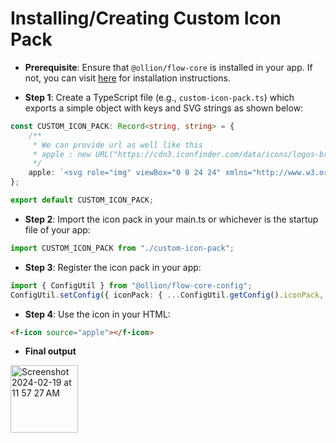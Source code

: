 # Installing/Creating Custom Icon Pack

- **Prerequisite**: Ensure that `@ollion/flow-core` is installed in your app. If not, you can visit [here](https://github.com/ollionorg/flow-core?tab=readme-ov-file#existing-project) for installation instructions.

- **Step 1**: Create a TypeScript file (e.g., `custom-icon-pack.ts`) which exports a simple object with keys and SVG strings as shown below:

```typescript
const CUSTOM_ICON_PACK: Record<string, string> = {
	/**
	 * We can provide url as well like this
	 * apple : new URL("https://cdn3.iconfinder.com/data/icons/logos-brands-3/24/logo_brand_brands_logos_google-1024.png");
	 */
	apple: `<svg role="img" viewBox="0 0 24 24" xmlns="http://www.w3.org/2000/svg"><path d="M12.152 6.896c-.948 0-2.415-1.078-3.96-1.04-2.04.027-3.91 1.183-4.961 3.014-2.117 3.675-.546 9.103 1.519 12.09 1.013 1.454 2.208 3.09 3.792 3.039 1.52-.065 2.09-.987 3.935-.987 1.831 0 2.35.987 3.96.948 1.637-.026 2.676-1.48 3.676-2.948 1.156-1.688 1.636-3.325 1.662-3.415-.039-.013-3.182-1.221-3.22-4.857-.026-3.04 2.48-4.494 2.597-4.559-1.429-2.09-3.623-2.324-4.39-2.376-2-.156-3.675 1.09-4.61 1.09zM15.53 3.83c.843-1.012 1.4-2.427 1.245-3.83-1.207.052-2.662.805-3.532 1.818-.78.896-1.454 2.338-1.273 3.714 1.338.104 2.715-.688 3.559-1.701"/></svg>`
};

export default CUSTOM_ICON_PACK;
```

- **Step 2**: Import the icon pack in your main.ts or whichever is the startup file of your app:

```typescript
import CUSTOM_ICON_PACK from "./custom-icon-pack";
```

- **Step 3**: Register the icon pack in your app:

```typescript
import { ConfigUtil } from "@ollion/flow-core-config";
ConfigUtil.setConfig({ iconPack: { ...ConfigUtil.getConfig().iconPack, ...CUSTOM_ICON_PACK } });
```

- **Step 4**: Use the icon in your HTML:

```html
<f-icon source="apple"></f-icon>
```

- **Final output**

<img width="108" alt="Screenshot 2024-02-19 at 11 57 27 AM" src="https://github.com/ollionorg/flow-core/assets/67629551/7dfe5abd-c8b4-4b2f-ab19-4c480290500c">
